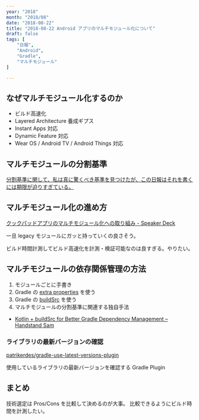 ```yaml
---
year: "2018"
month: "2018/08"
date: "2018-08-22"
title: "2018-08-22 Android アプリのマルチモジュール化について"
draft: false
tags: [
    "日報",
    "Android",
    "Gradle",
    "マルチモジュール"
]

---
```


## なぜマルチモジュール化するのか

- ビルド高速化
- Layered Architecture 養成ギプス
- Instant Apps 対応
- Dynamic Feature 対応
- Wear OS / Android TV / Android Things 対応

## マルチモジュールの分割基準

[分割基準に関して、私は真に驚くべき基準を見つけたが、この日報はそれを書くには期限が迫りすぎている。](https://ja.wikipedia.org/wiki/%E3%83%95%E3%82%A7%E3%83%AB%E3%83%9E%E3%83%BC%E3%81%AE%E6%9C%80%E7%B5%82%E5%AE%9A%E7%90%86#%E6%A6%82%E7%95%A5)

## マルチモジュール化の進め方

[クックパッドアプリのマルチモジュール化への取り組み \- Speaker Deck](https://speakerdeck.com/nein37/kutukupatudoapurifalsemarutimoziyuruhua-hefalsequ-rizu-mi)

一旦 legacy モジュールにガッと持っていくの良さそう。

ビルド時間計測してビルド高速化を計測・検証可能なのは良すぎる。やりたい。

## マルチモジュールの依存関係管理の方法

1. モジュールごとに手書き
2. Gradle の [extra properties](https://developer.android.com/studio/build/gradle-tips#configure-project-wide-properties) を使う
3. Gradle の [buildSrc](https://docs.gradle.org/current/userguide/organizing_gradle_projects.html#sec:build_sources) を使う
4. マルチモジュールの分割基準に関連する独自手法

- [Kotlin \+ buildSrc for Better Gradle Dependency Management – Handstand Sam](https://handstandsam.com/2018/02/11/kotlin-buildsrc-for-better-gradle-dependency-management/)

### ライブラリの最新バージョンの確認

[patrikerdes/gradle\-use\-latest\-versions\-plugin](https://github.com/patrikerdes/gradle-use-latest-versions-plugin)

使用しているライブラリの最新バージョンを確認する Gradle Plugin

## まとめ

技術選定は Pros/Cons を比較して決めるのが大事。
比較できるようにビルド時間を計測したい。
